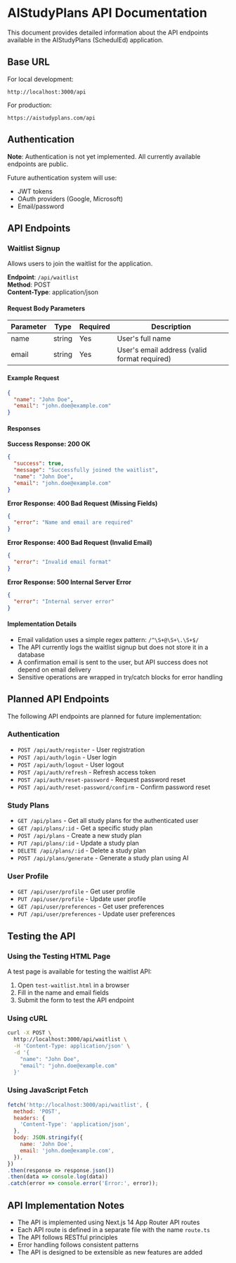 # AIStudyPlans API Documentation

This document provides detailed information about the API endpoints available in the AIStudyPlans (SchedulEd) application.

## Base URL

For local development:
```
http://localhost:3000/api
```

For production:
```
https://aistudyplans.com/api
```

## Authentication

**Note**: Authentication is not yet implemented. All currently available endpoints are public.

Future authentication system will use:
- JWT tokens
- OAuth providers (Google, Microsoft)
- Email/password

## API Endpoints

### Waitlist Signup

Allows users to join the waitlist for the application.

**Endpoint**: `/api/waitlist`  
**Method**: POST  
**Content-Type**: application/json

#### Request Body Parameters

| Parameter | Type   | Required | Description                    |
|-----------|--------|----------|--------------------------------|
| name      | string | Yes      | User's full name               |
| email     | string | Yes      | User's email address (valid format required) |

#### Example Request

```json
{
  "name": "John Doe",
  "email": "john.doe@example.com"
}
```

#### Responses

**Success Response: 200 OK**

```json
{
  "success": true,
  "message": "Successfully joined the waitlist",
  "name": "John Doe",
  "email": "john.doe@example.com"
}
```

**Error Response: 400 Bad Request (Missing Fields)**

```json
{
  "error": "Name and email are required"
}
```

**Error Response: 400 Bad Request (Invalid Email)**

```json
{
  "error": "Invalid email format"
}
```

**Error Response: 500 Internal Server Error**

```json
{
  "error": "Internal server error"
}
```

#### Implementation Details

- Email validation uses a simple regex pattern: `/^\S+@\S+\.\S+$/`
- The API currently logs the waitlist signup but does not store it in a database
- A confirmation email is sent to the user, but API success does not depend on email delivery
- Sensitive operations are wrapped in try/catch blocks for error handling

## Planned API Endpoints

The following API endpoints are planned for future implementation:

### Authentication

- `POST /api/auth/register` - User registration
- `POST /api/auth/login` - User login
- `POST /api/auth/logout` - User logout
- `POST /api/auth/refresh` - Refresh access token
- `POST /api/auth/reset-password` - Request password reset
- `POST /api/auth/reset-password/confirm` - Confirm password reset

### Study Plans

- `GET /api/plans` - Get all study plans for the authenticated user
- `GET /api/plans/:id` - Get a specific study plan
- `POST /api/plans` - Create a new study plan
- `PUT /api/plans/:id` - Update a study plan
- `DELETE /api/plans/:id` - Delete a study plan
- `POST /api/plans/generate` - Generate a study plan using AI

### User Profile

- `GET /api/user/profile` - Get user profile
- `PUT /api/user/profile` - Update user profile
- `GET /api/user/preferences` - Get user preferences
- `PUT /api/user/preferences` - Update user preferences

## Testing the API

### Using the Testing HTML Page

A test page is available for testing the waitlist API:

1. Open `test-waitlist.html` in a browser
2. Fill in the name and email fields
3. Submit the form to test the API endpoint

### Using cURL

```bash
curl -X POST \
  http://localhost:3000/api/waitlist \
  -H 'Content-Type: application/json' \
  -d '{
    "name": "John Doe",
    "email": "john.doe@example.com"
  }'
```

### Using JavaScript Fetch

```javascript
fetch('http://localhost:3000/api/waitlist', {
  method: 'POST',
  headers: {
    'Content-Type': 'application/json',
  },
  body: JSON.stringify({
    name: 'John Doe',
    email: 'john.doe@example.com',
  }),
})
.then(response => response.json())
.then(data => console.log(data))
.catch(error => console.error('Error:', error));
```

## API Implementation Notes

- The API is implemented using Next.js 14 App Router API routes
- Each API route is defined in a separate file with the name `route.ts`
- The API follows RESTful principles
- Error handling follows consistent patterns
- The API is designed to be extensible as new features are added 